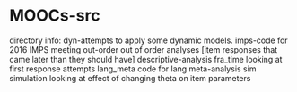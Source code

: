 # MOOCs-src

directory info:
dyn-attempts to apply some dynamic models. 
imps-code for 2016 IMPS meeting
out-order out of order analyses [item responses that came later than they should have]
descriptive-analysis
fra_time looking at first response attempts
lang_meta code for lang meta-analysis
sim simulation looking at effect of changing theta on item parameters
